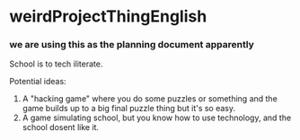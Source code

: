 # weirdProjectThingEnglish
### we are using this as the planning document apparently

School is to tech iliterate.

Potential ideas:
1. A "hacking game" where you do some puzzles or something and the game builds up to a big final puzzle thing but it's so easy.
2. A game simulating school, but you know how to use technology, and the school dosent like it.